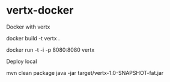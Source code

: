 # vertx-docker

Docker with vertx

docker build -t vertx .

docker run -t -i -p 8080:8080 vertx


Deploy local

mvn clean package
java -jar target/vertx-1.0-SNAPSHOT-fat.jar



